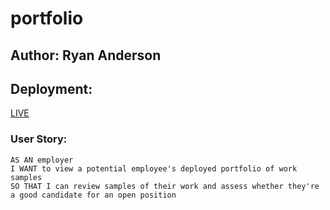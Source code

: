 # portfolio

## Author: Ryan Anderson

## Deployment:

[LIVE](https://thetoastinside.github.io/portfolio/)


### User Story:
```
AS AN employer
I WANT to view a potential employee's deployed portfolio of work samples
SO THAT I can review samples of their work and assess whether they're a good candidate for an open position
```